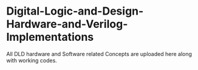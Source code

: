 # Digital-Logic-and-Design-Hardware-and-Verilog-Implementations
All DLD hardware and Software related Concepts are uploaded here along with working codes.
